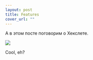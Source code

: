 ```yaml
---
layout: post
title: Features
cover_url: ""
---
```


А в этом посте поговорим о Хекслете.

![](https://i.imgur.com/XYNjBxO.jpg)

Cool, eh?